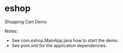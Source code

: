 # eshop
Shopping Cart Demo

Notes:
* See com.eshop.MainApp.java how to start the demo.
* See pom.xml for the application dependencies. 
